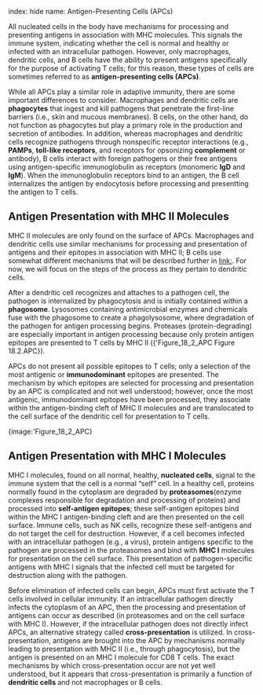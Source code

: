 index: hide
name: Antigen-Presenting Cells (APCs)

All nucleated cells in the body have mechanisms for processing and presenting antigens in association with MHC molecules. This signals the immune system, indicating whether the cell is normal and healthy or infected with an intracellular pathogen. However, only macrophages, dendritic cells, and B cells have the ability to present antigens specifically for the purpose of activating T cells; for this reason, these types of cells are sometimes referred to as  **antigen-presenting cells (APCs)**.

While all APCs play a similar role in adaptive immunity, there are some important differences to consider. Macrophages and dendritic cells are  **phagocytes** that ingest and kill pathogens that penetrate the first-line barriers (i.e., skin and mucous membranes). B cells, on the other hand, do not function as phagocytes but play a primary role in the production and secretion of antibodies. In addition, whereas macrophages and dendritic cells recognize pathogens through nonspecific receptor interactions (e.g.,  **PAMPs**,  **toll-like receptors**, and receptors for opsonizing  **complement** or antibody), B cells interact with foreign pathogens or their free antigens using antigen-specific immunoglobulin as receptors (monomeric  **IgD** and  **IgM**). When the immunoglobulin receptors bind to an antigen, the B cell internalizes the antigen by endocytosis before processing and presentting the antigen to T cells.

## Antigen Presentation with MHC II Molecules

MHC II molecules are only found on the surface of APCs. Macrophages and dendritic cells use similar mechanisms for processing and presentation of antigens and their epitopes in association with MHC II; B cells use somewhat different mechanisms that will be described further in <link:>. For now, we will focus on the steps of the process as they pertain to dendritic cells.

After a dendritic cell recognizes and attaches to a pathogen cell, the pathogen is internalized by phagocytosis and is initially contained within a  **phagosome**. Lysosomes containing antimicrobial enzymes and chemicals fuse with the phagosome to create a phagolysosome, where degradation of the pathogen for antigen processing begins. Proteases (protein-degrading) are especially important in antigen processing because only protein antigen epitopes are presented to T cells by MHC II ({'Figure_18_2_APC Figure 18.2.APC}).

APCs do not present all possible epitopes to T cells; only a selection of the most antigenic or  **immunodominant** epitopes are presented. The mechanism by which epitopes are selected for processing and presentation by an APC is complicated and not well understood; however, once the most antigenic, immunodominant epitopes have been processed, they associate within the antigen-binding cleft of MHC II molecules and are translocated to the cell surface of the dendritic cell for presentation to T cells.


{image:'Figure_18_2_APC}
        

## Antigen Presentation with MHC I Molecules

MHC I molecules, found on all normal, healthy,  **nucleated cells**, signal to the immune system that the cell is a normal “self” cell. In a healthy cell, proteins normally found in the cytoplasm are degraded by  **proteasomes**(enzyme complexes responsible for degradation and processing of proteins) and processed into  **self-antigen epitopes**; these self-antigen epitopes bind within the MHC I antigen-binding cleft and are then presented on the cell surface. Immune cells, such as NK cells, recognize these self-antigens and do not target the cell for destruction. However, if a cell becomes infected with an intracellular pathogen (e.g., a virus), protein antigens specific to the pathogen are processed in the proteasomes and bind with  **MHC I** molecules for presentation on the cell surface. This presentation of pathogen-specific antigens with MHC I signals that the infected cell must be targeted for destruction along with the pathogen.

Before elimination of infected cells can begin, APCs must first activate the T cells involved in cellular immunity. If an intracellular pathogen directly infects the cytoplasm of an APC, then the processing and presentation of antigens can occur as described (in proteasomes and on the cell surface with MHC I). However, if the intracellular pathogen does not directly infect APCs, an alternative strategy called  **cross-presentation** is utilized. In cross-presentation, antigens are brought into the APC by mechanisms normally leading to presentation with MHC II (i.e., through phagocytosis), but the antigen is presented on an MHC I molecule for CD8 T cells. The exact mechanisms by which cross-presentation occur are not yet well understood, but it appears that cross-presentation is primarily a function of  **dendritic cells** and not macrophages or B cells.

